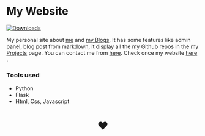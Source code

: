 # My Website

[![Downloads](https://img.shields.io/travis/yogeshwaran01/website/main.svg?logo=travis)](https://travis-ci.org/github/yogeshwaran01/website/)

My personal site about [me](https://yogeshwaran01.herokuapp.com/) and [my Blogs](https://yogeshwaran01.herokuapp.com/posts). It has some features like admin panel, blog post from markdown, it display all the my Github repos in the [my Projects](https://yogeshwaran01.herokuapp.com/projects) page. You can contact me from [here](https://yogeshwaran01.herokuapp.com/contact). Check once my website [here](https://yogeshwaran01.herokuapp.com) .

### Tools used
- Python
- Flask
- Html, Css, Javascript

<h1 align="center">❤️</h2>
